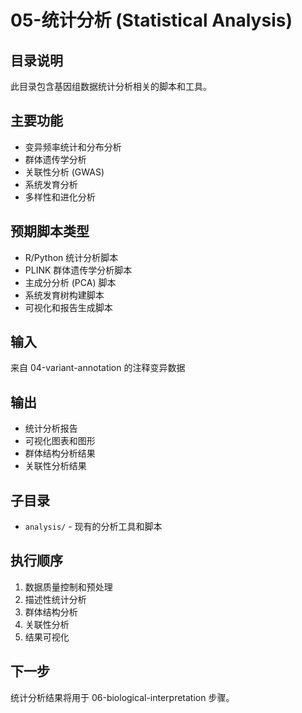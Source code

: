 # 05-统计分析 (Statistical Analysis)

## 目录说明
此目录包含基因组数据统计分析相关的脚本和工具。

## 主要功能
- 变异频率统计和分布分析
- 群体遗传学分析
- 关联性分析 (GWAS)
- 系统发育分析
- 多样性和进化分析

## 预期脚本类型
- R/Python 统计分析脚本
- PLINK 群体遗传学分析脚本
- 主成分分析 (PCA) 脚本
- 系统发育树构建脚本
- 可视化和报告生成脚本

## 输入
来自 04-variant-annotation 的注释变异数据

## 输出
- 统计分析报告
- 可视化图表和图形
- 群体结构分析结果
- 关联性分析结果

## 子目录
- `analysis/` - 现有的分析工具和脚本

## 执行顺序
1. 数据质量控制和预处理
2. 描述性统计分析
3. 群体结构分析
4. 关联性分析
5. 结果可视化

## 下一步
统计分析结果将用于 06-biological-interpretation 步骤。
